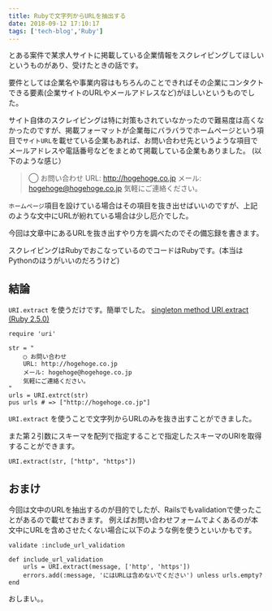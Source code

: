 ```yaml
---
title: Rubyで文字列からURLを抽出する
date: 2018-09-12 17:10:17
tags: ['tech-blog','Ruby']
---
```


とある案件で某求人サイトに掲載している企業情報をスクレイピングしてほしいというものがあり、受けたときの話です。

要件としては企業名や事業内容はもちろんのことできればその企業にコンタクトできる要素(企業サイトのURLやメールアドレスなど)がほしいというものでした。

サイト自体のスクレイピングは特に対策もされていなかったので難易度は高くなかったのですが、掲載フォーマットが企業毎にバラバラでホームページという項目で`サイトURL`を載せている企業もあれば、お問い合わせ先というような項目でメールアドレスや電話番号などをまとめて掲載している企業もありました。
(以下のような感じ）

> ◯ お問い合わせ
> URL: http://hogehoge.co.jp
> メール: hogehoge@hogehoge.co.jp
> 気軽にご連絡ください。

`ホームページ`項目を設けている場合はその項目を抜き出せばいいのですが、上記のような文中にURLが紛れている場合は少し厄介でした。

今回は文章中にあるURLを抜き出すやり方を調べたのでその備忘録を書きます。

スクレイピングはRubyでおこなっているのでコードはRubyです。(本当はPythonのほうがいいのだろうけど)

## 結論
`URI.extract`  を使うだけです。簡単でした。
[singleton method URI.extract (Ruby 2.5.0)](https://docs.ruby-lang.org/ja/latest/method/URI/s/extract.html)

```
require 'uri'

str = "
    ◯ お問い合わせ
    URL: http://hogehoge.co.jp
    メール: hogehoge@hogehoge.co.jp
    気軽にご連絡ください。
"
urls = URI.extrct(str)
pus urls # => ["http://hogehoge.co.jp"]
```


`URI.extract` を使うことで文字列からURLのみを抜き出すことができました。

また第２引数にスキーマを配列で指定することで指定したスキーマのURIを取得することができます。

```
URI.extract(str, ["http", "https"]) 
```



## おまけ
今回は文中のURLを抽出するのが目的でしたが、Railsでもvalidationで使ったことがあるので載せておきます。
例えばお問い合わせフォームでよくあるのが本文中にURLを含めさせたくない場合に以下のような例を使うといいかもです。


```
validate :include_url_validation

def include_url_validation
    urls = URI.extract(message, ['http', 'https'])
    errors.add(:message, 'にはURLは含めないでください') unless urls.empty?
end
```


おしまい。。
